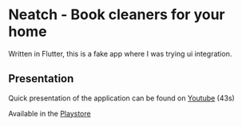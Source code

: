 # Neatch - Book cleaners for your home

Written in Flutter, this is a fake app where I was trying ui integration.

## Presentation

Quick presentation of the application can be found on [Youtube](https://www.youtube.com/watch?v=ZbUzAw4BktI) (43s)

Available in the [Playstore](https://play.google.com/store/apps/details?id=fr.valentincourcoux.neatch)
